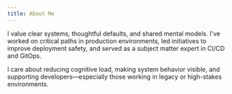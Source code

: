 ```yaml
---
title: About Me
---
```


I value clear systems, thoughtful defaults, and shared mental models. I've worked on critical paths in production environments, led initiatives to improve deployment safety, and served as a subject matter expert in CI/CD and GitOps.

I care about reducing cognitive load, making system behavior visible, and supporting developers—especially those working in legacy or high-stakes environments.
